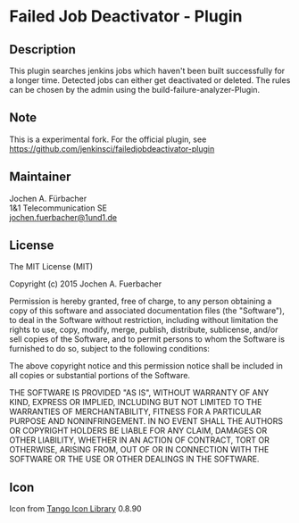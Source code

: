 # Failed Job Deactivator - Plugin

## Description

This plugin searches jenkins jobs which haven't been built successfully for a longer time.
Detected jobs can either get deactivated or deleted. The rules can be chosen by the admin
using the build-failure-analyzer-Plugin.

## Note

This is a experimental fork. For the official plugin, see https://github.com/jenkinsci/failedjobdeactivator-plugin

## Maintainer
Jochen A. Fürbacher  
1&1 Telecommunication SE  
jochen.fuerbacher@1und1.de  

## License
The MIT License (MIT)

Copyright (c) 2015 Jochen A. Fuerbacher

Permission is hereby granted, free of charge, to any person obtaining a copy
of this software and associated documentation files (the "Software"), to deal
in the Software without restriction, including without limitation the rights
to use, copy, modify, merge, publish, distribute, sublicense, and/or sell
copies of the Software, and to permit persons to whom the Software is
furnished to do so, subject to the following conditions:

The above copyright notice and this permission notice shall be included in
all copies or substantial portions of the Software.

THE SOFTWARE IS PROVIDED "AS IS", WITHOUT WARRANTY OF ANY KIND, EXPRESS OR
IMPLIED, INCLUDING BUT NOT LIMITED TO THE WARRANTIES OF MERCHANTABILITY,
FITNESS FOR A PARTICULAR PURPOSE AND NONINFRINGEMENT. IN NO EVENT SHALL THE
AUTHORS OR COPYRIGHT HOLDERS BE LIABLE FOR ANY CLAIM, DAMAGES OR OTHER
LIABILITY, WHETHER IN AN ACTION OF CONTRACT, TORT OR OTHERWISE, ARISING FROM,
OUT OF OR IN CONNECTION WITH THE SOFTWARE OR THE USE OR OTHER DEALINGS IN
THE SOFTWARE.

## Icon
Icon from [Tango Icon Library](http://tango.freedesktop.org/Tango_Icon_Library) 0.8.90
